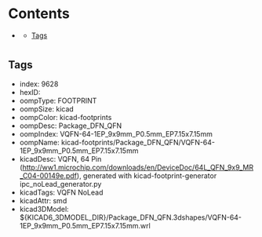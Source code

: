 



Contents
========

* [](#)
	* [Tags](#tags)

# 

## Tags

- index: 9628
- hexID: 
- oompType: FOOTPRINT
- oompSize: kicad
- oompColor: kicad-footprints
- oompDesc: Package_DFN_QFN
- oompIndex: VQFN-64-1EP_9x9mm_P0.5mm_EP7.15x7.15mm
- oompName: kicad-footprints/Package_DFN_QFN/VQFN-64-1EP_9x9mm_P0.5mm_EP7.15x7.15mm
- kicadDesc: VQFN, 64 Pin (http://ww1.microchip.com/downloads/en/DeviceDoc/64L_QFN_9x9_MR_C04-00149e.pdf), generated with kicad-footprint-generator ipc_noLead_generator.py
- kicadTags: VQFN NoLead
- kicadAttr: smd
- kicad3DModel: ${KICAD6_3DMODEL_DIR}/Package_DFN_QFN.3dshapes/VQFN-64-1EP_9x9mm_P0.5mm_EP7.15x7.15mm.wrl
